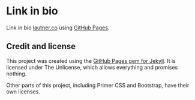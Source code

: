 # Link in bio
Link in bio [lautner.co](https://www.lautner.co) using [GitHub Pages](https://pages.github.com/).

## Credit and license
This project was created using the [GitHub Pages gem for Jekyll](https://github.com/github/pages-gem). It is licensed under The Unlicense, which allows everything and promises nothing.

Other parts of this project, including Primer CSS and Bootstrap, have their own licenses.
